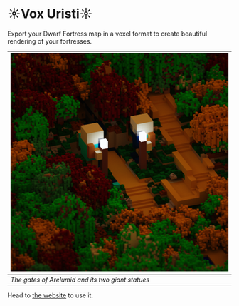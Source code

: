 # ☼Vox Uristi☼

Export your Dwarf Fortress map in a voxel format to create beautiful
rendering of your fortresses.

| ![arelumid](site/assets/arelumid.png)             |
|---------------------------------------------------|
| *The gates of Arelumid and its two giant statues* |

Head to [the website](https://plule.github.io/vox-uristi/) to use it.
